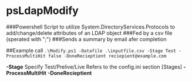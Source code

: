 # psLdapModify

###Powershell Script to utilize System.DirectoryServices.Protocols to add/change/delete attributes of an LDAP object
###Fed by a csv file (sperated with ";")
###Sends a summary by email afer completion

##Example call
`.\Modify.ps1 -Datafile .\inputfile.csv -Stage Test -ProcessMultiHit false -DoneRecieptient reciepient@example.com`

**-Stage**
  Specify Test/Prelive/Live
  Refers to the config.ini section [Stages]
**-ProcessMultiHit**
**-DoneRecieptient**





